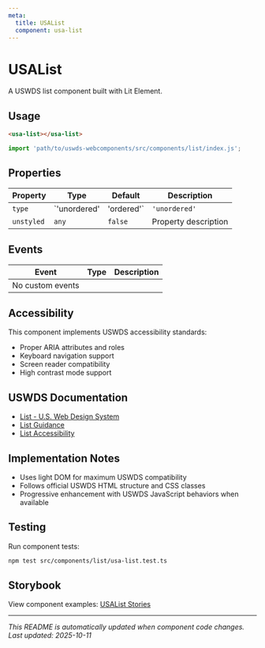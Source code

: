 ```yaml
---
meta:
  title: USAList
  component: usa-list
---
```


# USAList

A USWDS list component built with Lit Element.

## Usage

```html
<usa-list></usa-list>
```

```javascript
import 'path/to/uswds-webcomponents/src/components/list/index.js';
```

## Properties

| Property | Type | Default | Description |
|----------|------|---------|-------------|
| `type` | `'unordered' | 'ordered'` | `'unordered'` | Property description |
| `unstyled` | `any` | `false` | Property description |

## Events

| Event | Type | Description |
|-------|------|-------------|
| No custom events | | |

## Accessibility

This component implements USWDS accessibility standards:

- Proper ARIA attributes and roles
- Keyboard navigation support
- Screen reader compatibility
- High contrast mode support

## USWDS Documentation

- [List - U.S. Web Design System](https://designsystem.digital.gov/components/list/)
- [List Guidance](https://designsystem.digital.gov/components/list/#guidance)
- [List Accessibility](https://designsystem.digital.gov/components/list/#accessibility)

## Implementation Notes

- Uses light DOM for maximum USWDS compatibility
- Follows official USWDS HTML structure and CSS classes
- Progressive enhancement with USWDS JavaScript behaviors when available

## Testing

Run component tests:

```bash
npm test src/components/list/usa-list.test.ts
```

## Storybook

View component examples: [USAList Stories](http://localhost:6006/?path=/story/components-list)

---

_This README is automatically updated when component code changes._
_Last updated: 2025-10-11_
